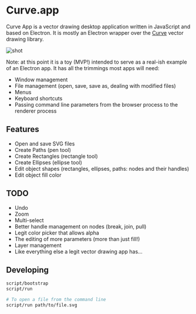 # Curve.app

Curve App is a vector drawing desktop application written in JavaScript and based on Electron. It is mostly an Electron wrapper over the [Curve](http://github.com/benogle/curve) vector drawing library.

![shot](https://cloud.githubusercontent.com/assets/69169/9296032/f8031768-4436-11e5-9917-d186d15c9c38.png)

Note: at this point it is a toy (MVP!) intended to serve as a real-ish example of an Electron app. It has all the trimmings most apps will need:

* Window management
* File management (open, save, save as, dealing with modified files)
* Menus
* Keyboard shortcuts
* Passing command line parameters from the browser process to the renderer process

## Features

* Open and save SVG files
* Create Paths (pen tool)
* Create Rectangles (rectangle tool)
* Create Ellipses (ellipse tool)
* Edit object shapes (rectangles, ellipses, paths: nodes and their handles)
* Edit object fill color

## TODO

* Undo
* Zoom
* Multi-select
* Better handle management on nodes (break, join, pull)
* Legit color picker that allows alpha
* The editing of more parameters (more than just fill!)
* Layer management
* Like everything else a legit vector drawing app has...

## Developing

```bash
script/bootstrap
script/run

# To open a file from the command line
script/run path/to/file.svg
```
